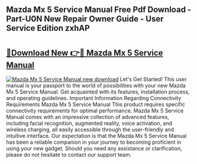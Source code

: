 ## Mazda Mx 5 Service Manual Free Pdf Download - Part-U0N New Repair Owner Guide - User Service Edition zxhAP

# <h2><a href="http://cf10986.oget.top/?id=Mazda+Mx+5+Service+Manual">🔗Download New 👉🔴 Mazda Mx 5 Service Manual</a></h2>

[![Mazda Mx 5 Service Manual new download](https://i.imgur.com/5g1atiW.png)](http://cf10986.oget.top/?id=Mazda+Mx+5+Service+Manual)
Let's Get Started! This user manual is your passport to the world of possibilities with your new Mazda Mx 5 Service Manual. Get acquainted with its features, installation process, and operating guidelines. Important Information Regarding Connectivity Requirements Mazda Mx 5 Service Manual This product requires specific connectivity requirements for optimal performance. Mazda Mx 5 Service Manual comes with an impressive collection of advanced features, including facial recognition, augmented reality, voice activation, and wireless charging, all easily accessible through the user-friendly and intuitive interface. Our expectation is that the Mazda Mx 5 Service Manual has been a reliable companion in your journey to becoming proficient in using your new gadget. Should you need any assistance or clarification, please do not hesitate to contact our support team.
